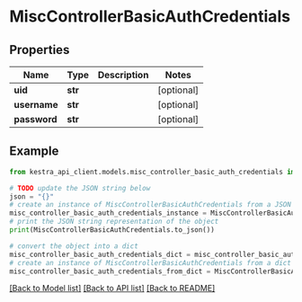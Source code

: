 # MiscControllerBasicAuthCredentials


## Properties

Name | Type | Description | Notes
------------ | ------------- | ------------- | -------------
**uid** | **str** |  | [optional] 
**username** | **str** |  | [optional] 
**password** | **str** |  | [optional] 

## Example

```python
from kestra_api_client.models.misc_controller_basic_auth_credentials import MiscControllerBasicAuthCredentials

# TODO update the JSON string below
json = "{}"
# create an instance of MiscControllerBasicAuthCredentials from a JSON string
misc_controller_basic_auth_credentials_instance = MiscControllerBasicAuthCredentials.from_json(json)
# print the JSON string representation of the object
print(MiscControllerBasicAuthCredentials.to_json())

# convert the object into a dict
misc_controller_basic_auth_credentials_dict = misc_controller_basic_auth_credentials_instance.to_dict()
# create an instance of MiscControllerBasicAuthCredentials from a dict
misc_controller_basic_auth_credentials_from_dict = MiscControllerBasicAuthCredentials.from_dict(misc_controller_basic_auth_credentials_dict)
```
[[Back to Model list]](../README.md#documentation-for-models) [[Back to API list]](../README.md#documentation-for-api-endpoints) [[Back to README]](../README.md)



